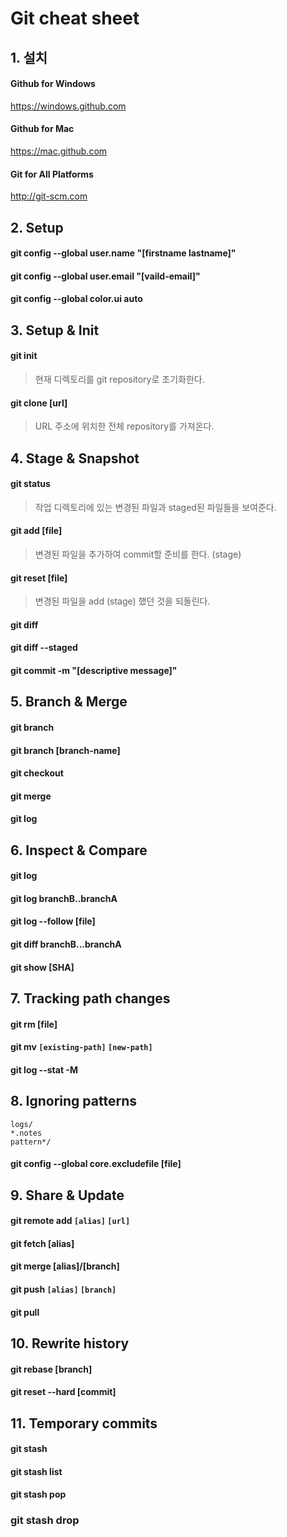 # Git cheat sheet

## 1. 설치

#### Github for Windows

https://windows.github.com

#### Github for Mac

https://mac.github.com

#### Git for All Platforms

http://git-scm.com



## 2. Setup

#### git config --global user.name "[firstname lastname]"

#### git config --global user.email "[vaild-email]"

#### git config --global color.ui auto



## 3. Setup & Init

#### git init

>  현재 디렉토리를 git repository로 초기화한다.

#### git clone [url]

> URL 주소에 위치한 전체 repository를 가져온다.



## 4. Stage & Snapshot

#### git status

>  작업 디렉토리에 있는 변경된 파일과 staged된 파일들을 보여준다.

#### git add [file]

>  변경된 파일을 추가하여 commit할 준비를 한다. (stage)

#### git reset [file]

>  변경된 파일을 add (stage) 했던 것을 되돌린다.

#### git diff

#### git diff --staged

#### git commit -m "[descriptive message]"



## 5. Branch & Merge

#### git branch

#### git branch [branch-name]

#### git checkout

#### git merge

#### git log



## 6. Inspect & Compare

#### git log

#### git log branchB..branchA

#### git log --follow [file]

#### git diff branchB...branchA

#### git show [SHA]



## 7. Tracking path changes

#### git rm [file]

#### git mv ```[existing-path]``` ```[new-path]```

#### git log --stat -M



## 8. Ignoring patterns

```
logs/
*.notes
pattern*/
```



#### git config --global core.excludefile [file]



## 9. Share & Update

#### git remote add ```[alias]``` ```[url]```

#### git fetch [alias]

#### git merge [alias]/[branch]

#### git push  ```[alias]``` ```[branch]```

#### git pull



## 10. Rewrite history

#### git rebase [branch]

#### git reset --hard [commit]



## 11. Temporary commits

#### git stash

#### git stash list

#### git stash pop

### git stash drop

